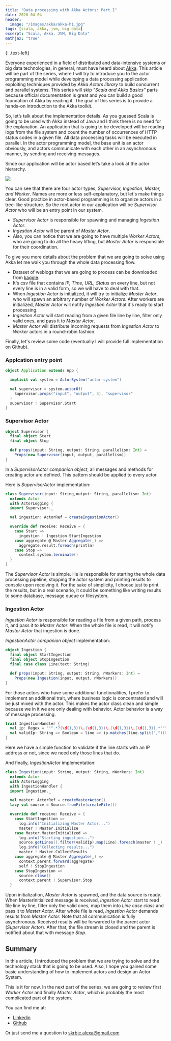 ```yaml
---
title: "Data processing with Akka Actors: Part I"
date: 2020-04-04
header:
  image: "/images/akka/akka-h1.jpg"
tags: [scala, akka, jvm, big data]
excerpt: "Scala, Akka, JVM, Big Data"
mathjax: "true"
---
```


{: .text-left}

Everyone experienced in a field of distributed and data-intensive systems or big data technologies,
in general, must have heard about [Akka](https://akka.io/).
This article will be part of the series, where I will try to introduce you to the actor programming model while developing a data processing application exploiting techniques provided by *Akka Actors library* to build concurrent and parallel systems. This series will skip *"Scala and Akka Basics"* parts because official documentation is great and you can build a good foundation of Akka by reading it.  The goal of this series is to provide a hands-on introduction to the Akka toolkit.

So, let’s talk about the implementation details. As you guessed Scala is going to be used with Akka instead of Java and I think there is no need for the explanation.
An application that is going to be developed will be reading logs from the file system and count the number of occurrences of HTTP status codes in a given file. All data processing tasks will be executed in parallel.
In the actor programming model, the base unit is an actor obviously, and actors communicate with each other in an asynchronous manner, by sending and receiving messages.

Since our application will be actor based let’s take a look at the actor hierarchy.

<img src="{{ site.url }}{{ site.baseurl }}/images/akka/actor-hierarchy.jpg">

You can see that there are four actor types, *Supervisor, Ingestion, Master, and Worker*. Names are more or less self-explanatory, but let's make things clear. Good practice in actor-based programming is to organize actors in a tree-like structure. So the root actor in our application will be
*Supervisor Actor* who will be an entry point in our system. 

* *Supervisor Actor* is responsible for spawning and managing *Ingestion Actor*. 
* *Ingestion Actor*  will be parent of *Master Actor*. 
* Also, you can notice that we are going to have multiple *Worker Actors*, who are going to do all the heavy lifting, but *Master Actor* is responsible for their coordination.

To give you more details about the problem that we are going to solve using Akka let me walk you through the whole data processing flow.
* Dataset of weblogs that we are going to process can be downloaded from [kaggle](https://www.kaggle.com/shawon10/web-log-dataset).
* It's csv file that contains *IP, Time, URL, Status* on every line, but not every line is in a valid form, so we will have to deal with that.
* When *Ingestion Actor* is initialized, it will try to initialize *Master Actor*, who will spawn an arbitrary number of *Worker Actors*. After workers are initialized, *Master Actor* will notify *Ingestion Actor* that it's ready to start processing.
* *Ingestion Actor* will start reading from a given file line by line, filter only valid ones, and pass it to *Master Actor*.
* *Master Actor* will distribute incoming requests from *Ingestion Actor* to *Worker* actors in a round-robin fashion. 

Finally, let's review some code (eventually I will provide full implementation on Github).

### Applcation entry point

```scala
object Application extends App {

  implicit val system = ActorSystem("actor-system")

  val supervisor = system.actorOf(
    Supervisor.props("input", "output", 3), "supervisor"
  )
  supervisor ! Supervisor.Start
}
```

### Supervisor Actor

```scala
object Supervisor {
  final object Start
  final object Stop

  def props(input: String, output: String, parallelism: Int) =
    Props(new Supervisor(input, output, parallelism))
}
```

In a *SupervisorActor companion object*, all messages and methods for creating actor are defined. This pattern should be applied to every actor.

Here is *SupervisorActor* implementation:
```scala
class Supervisor(input: String,output: String, parallelism: Int)
  extends Actor
  with ActorLogging {
  import Supervisor._

  val ingestion: ActorRef = createIngestionActor()

  override def receive: Receive = {
    case Start =>
      ingestion ! Ingestion.StartIngestion
    case aggregate @ Master.Aggregate(_) =>
      aggregate.result.foreach(println)
    case Stop =>
      context.system.terminate()
  }
}
```
The *Supervisor Actor* is simple. He is responsible for starting the whole data processing pipeline, stopping the actor system and printing results to console upon receiving it. For the sake of simplicity, I choose just to print the results, but in a real scenario, it could be something like writing results to some database, message queue or filesystem.

### Ingestion Actor

*Ingestion Actor* is responsible for reading a file from a given path, process it, and pass it to *Master Actor*. When the whole file is read, it will notify *Master Actor* that ingestion is done.

*IngestionActor companion object* implementation:
```scala
object Ingestion {
  final object StartIngestion
  final object StopIngestion
  final case class Line(text: String)

  def props(input: String, output: String, nWorkers: Int) =
    Props(new Ingestion(input, output, nWorkers))
}
```
For those actors who have some additional functionalities, I prefer to implement an additional trait, where business logic is concentrated and will be just mixed with the actor. This makes the actor class clean and simple because we in it we are only dealing with behavior. Actor behavior is a way of message processing.
```scala
trait IngestionHandler {
  val ip: Regex = """.*?(\d{1,3})\.(\d{1,3})\.(\d{1,3})\.(\d{1,3}).*""".r
  val validIp: String => Boolean = line => ip.matches(line.split(",")(0))
}
```
Here we have a simple function to validate if the line starts with an IP address or not, since we need only those lines that do.

And finally, *IngestionActor* implementation:

```scala
class Ingestion(input: String, output: String, nWorkers: Int)
  extends Actor 
  with ActorLogging
  with IngestionHandler {
  import Ingestion._

  val master: ActorRef = createMasterActor()
  lazy val source = Source.fromFile(createFile())

  override def receive: Receive = {
    case StartIngestion =>
      log.info("Initializing Master Actor...")
      master ! Master.Initialize
    case Master.MasterInitialized =>
      log.info("Starting ingestion...")
      source.getLines().filter(validIp).map(Line).foreach(master ! _)
      log.info("Collecting results...")
      master ! Master.CollectResults
    case aggregate @ Master.Aggregate(_) =>
      context.parent.forward(aggregate)
      self ! StopIngestion
    case StopIngestion =>
      source.close()
      context.parent ! Supervisor.Stop
  }
```

Upon initialization, *Master Actor* is spawned, and the data source is ready. When MasterInitialized message is received, *Ingestion Actor* start to read file line by line, filter only the valid ones, map them into *Line case class* and pass it to *Master Actor*. After whole file is read,
*Ingestion Actor* demands results from  *Master Actor*. Note that all communication is fully asynchronous. Received results will be forwarded to the parent actor (*Supervisor Actor*). After that, the file stream is closed and the parent is notified about that with message *Stop*.

## Summary

In this article, I introduced the problem that we are trying to solve and the technology stack that is going to be used. Also, I hope you gained some basic understanding of how to implement actors and design an Actor System.

This is it for now. In the next part of the series, we are going to review first *Worker Actor* and finally *Master Actor*, which is probably the most complicated part of the system.

You can find me at:
* [Linkedin](https://www.linkedin.com/in/aleksandar-skrbic/)
* [Github](https://github.com/aleksandarskrbic)

Or just send me a question to [skrbic.alexa@gmail.com]()
